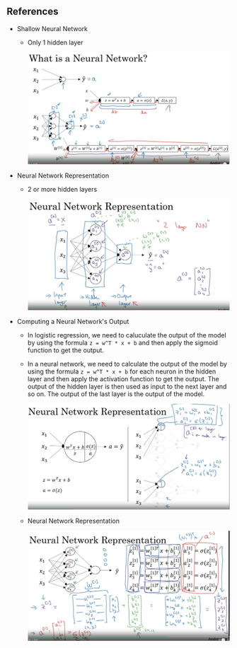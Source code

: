 ## References

- Shallow Neural Network

    - Only 1 hidden layer

        ![alt text](image.png)

- Neural Network Representation

    - 2 or more hidden layers

        ![alt text](image-1.png)

- Computing a Neural Network's Output

    - In logistic regression, we need to caluculate the output of the model by using the formula `z = w^T * x + b` and then apply the sigmoid function to get the output.
    - In a neural network, we need to calculate the output of the model by using the formula `z = w^T * x + b` for each neuron in the hidden layer and then apply the activation function to get the output. The output of the hidden layer is then used as input to the next layer and so on. The output of the last layer is the output of the model.

        ![alt text](image-2.png)

    - Neural Network Representation

        ![alt text](image-3.png)


